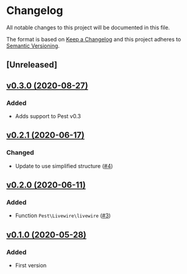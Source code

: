 # Changelog
All notable changes to this project will be documented in this file.

The format is based on [Keep a Changelog](http://keepachangelog.com/)
and this project adheres to [Semantic Versioning](http://semver.org/).

## [Unreleased]

## [v0.3.0 (2020-08-27)](https://github.com/pestphp/pest-plugin-livewire/compare/v0.2.1...v0.3.0)
### Added
- Adds support to Pest v0.3

## [v0.2.1 (2020-06-17)](https://github.com/pestphp/pest-plugin-livewire/compare/v0.2.0...v0.2.1)
### Changed
- Update to use simplified structure ([#4](https://github.com/pestphp/pest-plugin-livewire/pull/4))

## [v0.2.0 (2020-06-11)](https://github.com/pestphp/pest-plugin-livewire/compare/v0.1.0...v0.2.0)
### Added
- Function `Pest\Livewire\livewire` ([#3](https://github.com/pestphp/pest-plugin-livewire/pull/3))

## [v0.1.0 (2020-05-28)](https://github.com/pestphp/pest-plugin-livewire/commit/243a005072e507d3e8381a039ad5ad80cce3a30d)
### Added
- First version
